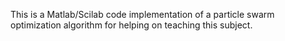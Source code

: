 This is a Matlab/Scilab code implementation of a particle swarm optimization algorithm for helping on teaching this subject.